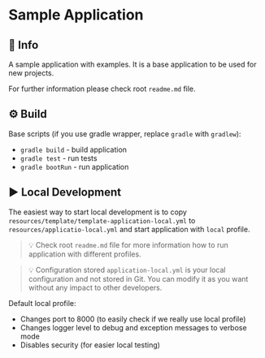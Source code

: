 # Sample Application

## 📄 Info

A sample application with examples. It is a base application to be used for new projects.

For further information please check root `readme.md` file.

## ⚙️ Build

Base scripts (if you use gradle wrapper, replace `gradle` with `gradlew`):

* `gradle build` - build application
* `gradle test` - run tests
* `gradle bootRun` - run application

## ▶️ Local Development

The easiest way to start local development is to copy `resources/template/template-application-local.yml`
to `resources/applicatio-local.yml` and start application with `local` profile.

> 💡 Check root `readme.md` file for more information how to run application with different profiles.

> 💡 Configuration stored `application-local.yml` is your local configuration and not stored in Git.
> You can modify it as you want without any impact to other developers.

Default local profile:

* Changes port to 8000 (to easily check if we really use local profile)
* Changes logger level to debug and exception messages to verbose mode
* Disables security (for easier local testing)